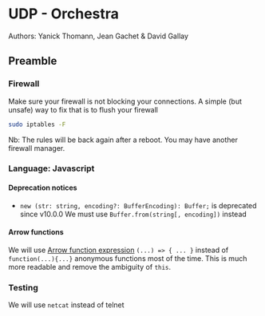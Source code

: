 # UDP - Orchestra

Authors: Yanick Thomann, Jean Gachet & David Gallay



## Preamble

### Firewall

Make sure your firewall is not blocking your connections. A simple (but unsafe) way to fix that is to flush your firewall

```bash
sudo iptables -F
```

Nb: The rules will be back again after a reboot. You may have another firewall manager.



### Language: Javascript

#### Deprecation notices

* `new (str: string, encoding?: BufferEncoding): Buffer;` is deprecated since v10.0.0
  We must use `Buffer.from(string[, encoding])` instead



#### Arrow functions

We will use [Arrow function expression](https://developer.mozilla.org/en-US/docs/Web/JavaScript/Reference/Functions/Arrow_functions) `(...) => { ... }` instead of `function(...){...}` anonymous functions most of the time.
This is much more readable and remove the ambiguity of `this`.



### Testing

We will use `netcat` instead of telnet